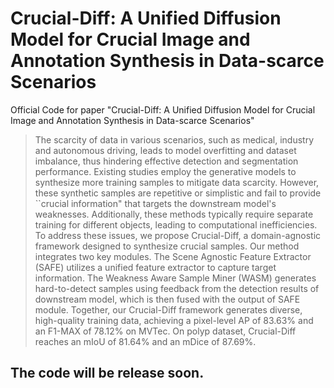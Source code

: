 # Crucial-Diff: A Unified Diffusion Model for Crucial Image and Annotation Synthesis in Data-scarce Scenarios
Official Code for paper "Crucial-Diff: A Unified Diffusion Model for Crucial Image and Annotation Synthesis in Data-scarce Scenarios"

> The scarcity of data in various scenarios, such as medical, industry and autonomous driving, leads to model overfitting and dataset imbalance, thus hindering effective detection and segmentation performance. Existing studies employ the generative models to synthesize more training samples to mitigate data scarcity. However, these synthetic samples are repetitive or simplistic and fail to provide ``crucial information" that targets the downstream model's weaknesses. Additionally, these methods typically require separate training for different objects, leading to computational inefficiencies. To address these issues, we propose Crucial-Diff, a domain-agnostic framework designed to synthesize crucial samples. Our method integrates two key modules. The Scene Agnostic Feature Extractor (SAFE) utilizes a unified feature extractor to capture target information. The Weakness Aware Sample Miner (WASM) generates hard-to-detect samples using feedback from the detection results of downstream model, which is then fused with the output of SAFE module. Together, our Crucial-Diff framework generates diverse, high-quality training data, achieving a pixel-level AP of 83.63\% and an F1-MAX of 78.12\% on MVTec. On polyp dataset, Crucial-Diff reaches an mIoU of 81.64\% and an mDice of 87.69\%.

## The code will be release soon.
